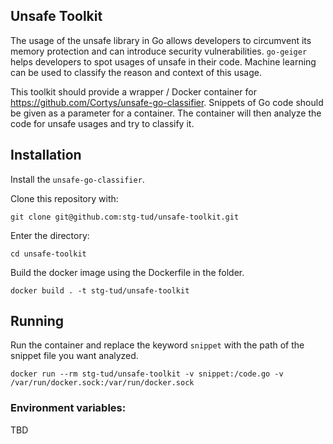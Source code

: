 ## Unsafe Toolkit

The usage of the unsafe library in Go allows developers to circumvent its memory
protection and can introduce security vulnerabilities. `go-geiger` helps developers
to spot usages of unsafe in their code. Machine learning can be used to classify
the reason and context of this usage.

This toolkit should provide a wrapper / Docker container for 
https://github.com/Cortys/unsafe-go-classifier. Snippets of Go code should be given as a parameter for a container. The container will then analyze the code for unsafe usages and try to classify it. 

## Installation 

Install the `unsafe-go-classifier`.

Clone this repository with:

`git clone git@github.com:stg-tud/unsafe-toolkit.git`

Enter the directory:

`cd unsafe-toolkit`

Build the docker image using the Dockerfile in the folder.

`docker build . -t stg-tud/unsafe-toolkit`

## Running 
 
Run the container and replace the keyword `snippet` with the path of the snippet file you want analyzed.

`docker run --rm stg-tud/unsafe-toolkit -v snippet:/code.go -v /var/run/docker.sock:/var/run/docker.sock` 

### Environment variables:

TBD


